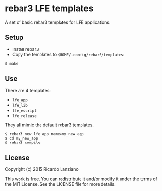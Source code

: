 rebar3 LFE templates
====================

A set of basic rebar3 templates for LFE applications.

## Setup

* Install rebar3
* Copy the templates to `$HOME/.config/rebar3/templates`:
```sh
$ make
```

## Use

There are 4 templates:

* `lfe_app`
* `lfe_lib`
* `lfe_escript`
* `lfe_release`

They all mimic the default rebar3 templates.

```
$ rebar3 new lfe_app name=my_new_app
$ cd my_new_app
$ rebar3 compile
```

## License

Copyright (c) 2015 Ricardo Lanziano

This work is free. You can redistribute it and/or modify it under the
terms of the MIT License. See the LICENSE file for more details.
